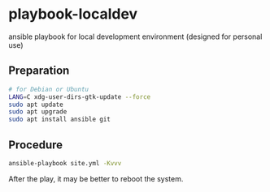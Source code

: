 # playbook-localdev
ansible playbook for local development environment (designed for personal use)


## Preparation

```sh
# for Debian or Ubuntu
LANG=C xdg-user-dirs-gtk-update --force
sudo apt update
sudo apt upgrade
sudo apt install ansible git
```

## Procedure

```sh
ansible-playbook site.yml -Kvvv
```

After the play, it may be better to reboot the system.
